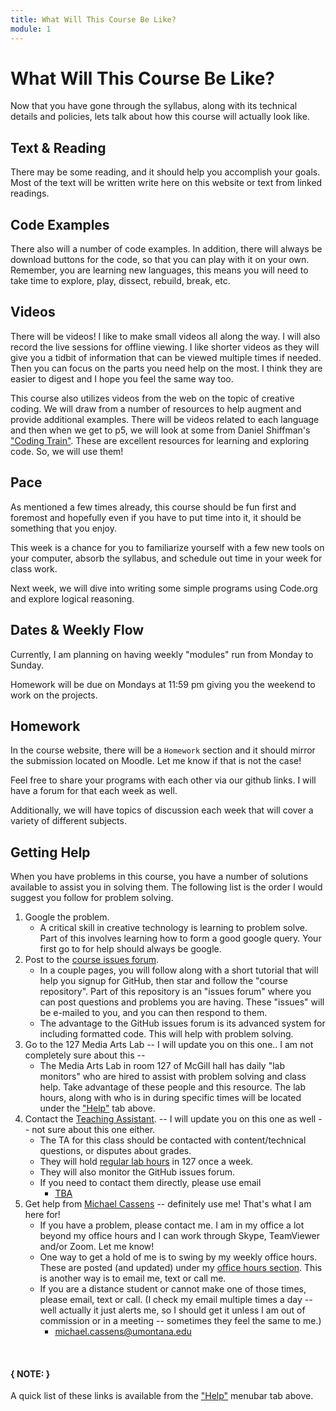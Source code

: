 ```yaml
---
title: What Will This Course Be Like?
module: 1
---
```


<!--# INSERT VIDEO-->

# What Will This Course Be Like?

Now that you have gone through the syllabus, along with its technical details and policies, lets talk about how this course will actually look like.

## Text & Reading

There may be some reading, and it should help you accomplish your goals. Most of the text will be written write here on this website or text from linked readings.

## Code Examples

There also will a number of code examples. In addition, there will always be download buttons for the code, so that you can play with it on your own. Remember, you are learning new languages, this means you will need to take time to explore, play, dissect, rebuild, break, etc.

## Videos

There will be videos! I like to make small videos all along the way.  I will also record the live sessions for offline viewing.  I like shorter videos as they will give you a tidbit of information that can be viewed multiple times if needed.  Then you can focus on the parts you need help on the most.  I think they are easier to digest and I hope you feel the same way too.

This course also utilizes videos from the web on the topic of creative coding. We will draw from a number of resources to help augment and provide additional examples. There will be videos related to each language and then when we get to p5, we will look at some from Daniel Shiffman's ["Coding Train"](http://thecodingtrain.com). These are excellent resources for learning and exploring code. So, we will use them!

## Pace

As mentioned a few times already, this course should be fun first and foremost and hopefully even if you have to put time into it, it should be something that you enjoy.

This week is a chance for you to familiarize yourself with a few new tools on your computer, absorb the syllabus, and schedule out time in your week for class work.

Next week, we will dive into writing some simple programs using Code.org and explore logical reasoning.

## Dates & Weekly Flow

Currently, I am planning on having weekly "modules" run from Monday to Sunday.

Homework will be due on Mondays at 11:59 pm giving you the weekend to work on the projects.


## Homework

In the course website, there will be a `Homework` section and it should mirror the submission located on Moodle.  Let me know if that is not the case!

Feel free to share your programs with each other via our github links.  I will have a forum for that each week as well.  

Additionally, we will have topics of discussion each week that will cover a variety of different subjects.

<!--# INSERT VIDEO HERE-->

## Getting Help

When you have problems in this course, you have a number of solutions available to assist you in solving them. The following list is the order I would suggest you follow for problem solving.

1. Google the problem.
    - A critical skill in creative technology is learning to problem solve. Part of this involves learning how to form a good google query. Your first go to for help should always be google.
2. Post to the [course issues forum](https://github.com/Montana-Media-Arts/120_CreativeCoding_Fall2019-Samples/issues).
    - In a couple pages, you will follow along with a short tutorial that will help you signup for GitHub, then star and follow the "course repository". Part of this repository is an "issues forum" where you can post questions and problems you are having. These "issues" will be e-mailed to you, and you can then respond to them.
    - The advantage to the GitHub issues forum is its advanced system for including formatted code. This will help with problem solving.
3. Go to the 127 Media Arts Lab -- I will update you on this one.. I am not completely sure about this --
    - The Media Arts Lab in room 127 of McGill hall has daily "lab monitors" who are hired to assist with problem solving and class help. Take advantage of these people and this resource. The lab hours, along with who is in during specific times will be located under the ["Help"]({{site.baseurl}}/help/#lab-hours) tab above.
4. Contact the [Teaching Assistant]({{site.baseurl}}/instructors/#TA). -- I will update you on this one as well -- not sure about this one either.
    - The TA for this class should be contacted with content/technical questions, or disputes about grades.
    - They will hold [regular lab hours](#lab-hours) in 127 once a week.
    - They will also monitor the GitHub issues forum.
    - If you need to contact them directly, please use email
        - [TBA](mailto:michael.cassens@umontana.edu?subject=441%20Question)
5. Get help from [Michael Cassens]({{site.baseurl}}/instructors/#instructor-prof-michael-cassens) -- definitely use me! That's what I am here for!
    - If you have a problem, please contact me.  I am in my office a lot beyond my office hours and I can work through Skype, TeamViewer and/or Zoom.  Let me know!
    - One way to get a hold of me is to swing by my weekly office hours. These are posted (and updated) under my [office hours section]({{site.baseurl}}/instructors/#office-hours). This is another way is to email me, text or call me.
    - If you are a distance student or cannot make one of those times, please email, text or call. (I check my email multiple times a day -- well actually it just alerts me, so I should get it unless I am out of commission or in a meeting -- sometimes they feel the same to me.)
        - [michael.cassens@umontana.edu](mailto:michael.cassens@umontana.edu?subject=441%20Question)

<br />


#### { NOTE: }
A quick list of these links is available from the ["Help"]({{site.baseurl}}/help/) menubar tab above.
